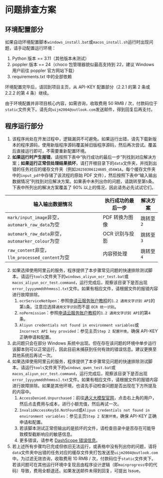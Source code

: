 # 问题排查方案

## 环境配置部分

如果自动环境配置脚本`windows_install.bat`或`macos_install.sh`运行时出现问题，请手动配置运行环境：

1. Python 版本 == 3.11（其他版本未测试）
2. poppler 版本 == 24（choco 包管理器貌似最高支持到 22，建议 Windows 用户前往 poppler 官方网站下载）
3. requirements.txt 中的全部依赖

环境配置完毕后，请回到项目主页，从 API-KEY 配置部分（2.2.1 的第 2 条或 2.2.2 的第 4 条）继续。

由于环境配置并非项目核心内容，如需咨询，收取费用 50 RMB / 次，付款码位于`static`文件夹下。请先向`uijm2004@outlook.com`发送邮件，得到回复后再支付。

## 程序运行部分

1. 该程序尚处在开发过程中，逻辑漏洞不可避免。如果运行出错，请先下载新版本的程序源码，使用新版程序源码覆盖掉旧版程序源码，然后再次尝试。覆盖后直接运行即可，不需要重新配置环境。
1. **如果运行时产生报错**，请按照下表中“执行成功的最后一步”列找到对应解决方案；**如果运行正常但处理结果损坏**，请打开根目录下的`data`文件夹，并找到出错的任务对应的缓存文件夹（例如`20250306124605_d56W1A`，每个缓存文件夹中的`input_pdf`中存储了该流程的原始 PDF 文件），然后按照下表中“输入输出数据情况”列找到对应解决方案。如果表中未列出你的问题，请跳转至第`5`条。下表中所列出的解决方案覆盖了 90% 以上的情况，因此请务必先试试它们。

| 输入输出数据情况                                 | 执行成功的最后一步 | 解决方案  |
| ------------------------------------------------ | ------------------ | --------- |
| `mark/input_image`非空，`automark_raw_data`为空  | PDF 转换为图像     | 跳转至`2` |
| `automark_raw_data`非空，`automarker_colour`为空 | OCR 识别与投影     | 跳转至`3` |
| `raw_content`非空，`llm_processed_content`为空   | 内容预处理         | 跳转至`4` |

2. 如果选择使用阿里云的服务，程序提供了本步骤常见问题的快速排除测试脚本。请运行`tools`文件夹下的`windows_aliyun_ocr_test.bat`或`macos_aliyun_ocr_test.command`，运行完成后，观察该目录下是否出现`error_[yyyymmddhhmmss].txt`文件。如果有相应文件，请根据文件的报错内容进行故障排除。
   1. `ocrServiceNotOpen`：参照[申请云服务账户教程](./如何申请云服务账户.md)的`1.2 通用文字识别 API`的第`1`条。注意应选择`通用文字识别`而不是 `OCR 统一识别`。
   2. `noPermission`：参照[申请云服务账户教程](./如何申请云服务账户.md)的`1.2 通用文字识别 API`的第`4`条。
   3. `Aliyun credentials not found in environment variables`或`Incorrect API key provided`：参见主页`Step 2 配置环境`，确保 API-KEY 正确申请和配置。
3. 此问题只会在部分 Windows 系统中出现。但在存在该问题的环境中单步运行该脚本则可以正常运行，因此目前未捕获到任何有效的错误信息。建议更换至其他系统后再试一次。
4. 如果选择使用阿里云的服务，程序提供了本步骤常见问题的快速排除测试脚本。请运行`tools`文件夹下的`windows_qwen_test.bat`或`macos_aliyun_ocr_test.command`，运行完成后，观察该目录下是否出现`error_[yyyymmddhhmmss].txt`文件。如果有相应文件，请根据文件的报错内容进行故障排除。如果是其他环境，也请先手动检查问题是否出现在下方所提及的内容中。
   1. `AccessDenied.Unpurchased`：前往[通义大模型官网](https://www.aliyun.com/product/tongyi)，点击右上角的用户，然后点击费用与成本，进行小额充值，然后再试一次。
   2. `InvalidAccessKeyId.NotFound`或`Aliyun credentials not found in environment variables`：参见主页`Step 2 配置环境`，确保 API-KEY 正确申请和配置。
   3. 若该脚本测试正常但输出的是损坏的文件，请检查目录中是否存在可能导致模型截断响应的敏感信息。
   4. 更多错误，请参考 [DashScope 错误信息](https://help.aliyun.com/zh/model-studio/developer-reference/error-code?spm=a2c4g.11186623.0.0.74b04823cXa0Ka)。
5. 若上述所有步骤均已完成但依旧无法运行，或表格中没有列出你的问题，请将`data`文件夹中出错的任务对应的缓存文件夹打包发送至`uijm2004@outlook.com`中。为过滤无效咨询，收取费用 10 RMB / 次，付款码位于`static`文件夹下。若该问题可在其他运行环境中复现且由程序设计逻辑（即`mainprogress`中的代码）导致，费用全额退还。如果发送邮件未得到回复，可提出 Issue。
